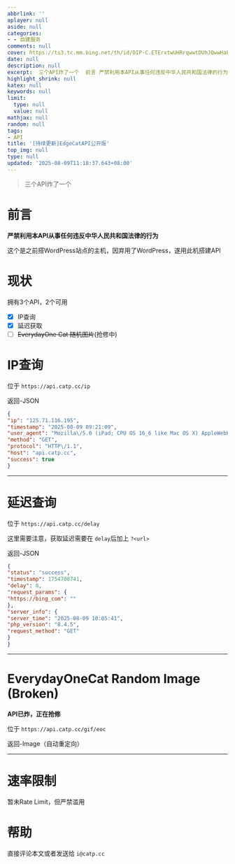 ```yaml
---
abbrlink: ''
aplayer: null
aside: null
categories:
- - 自建服务
comments: null
cover: https://ts3.tc.mm.bing.net/th/id/OIP-C.ETErxtwUHRrqwwtDUhJQwwHaEK?dpr=2&pid=ImgDetMain
date: null
description: null
excerpt:  三个API炸了一个  前言 严禁利用本API从事任何违反中华人民共和国法律的行为 这个是之前搭WordPress站点的主机，因弃用了WordPress，遂用此机搭建API 现状 拥有3个API，2个可用   IP查询  延迟获取  EverydayOne Cat 随机图片(抢修中)  IP查询 位于 https://api.catp.cc/ip 返回-JSON { &quot;ip&quot;:...
highlight_shrink: null
katex: null
keywords: null
limit:
  type: null
  value: null
mathjax: null
random: null
tags:
- API
title: '[持续更新]EdgeCatAPI公开版'
top_img: null
type: null
updated: '2025-08-09T11:18:37.643+08:00'
---
```

> 三个API炸了一个

# 前言

**严禁利用本API从事任何违反中华人民共和国法律的行为**

这个是之前搭WordPress站点的主机，因弃用了WordPress，遂用此机搭建API

# 现状

拥有3个API，2个可用

- [X] IP查询
- [X] 延迟获取
- [ ] ~~EverydayOne Cat 随机图片~~(抢修中)

# IP查询

位于 `https://api.catp.cc/ip`

返回-JSON

```JSON
{
"ip": "125.71.116.195",
"timestamp": "2025-08-09 09:21:09",
"user_agent": "Mozilla\/5.0 (iPad; CPU OS 16_6 like Mac OS X) AppleWebKit\/605.1.15 (KHTML, like Gecko) Version\/16.6 Mobile\/15E148 Safari\/604.1",
"method": "GET",
"protocol": "HTTP\/1.1",
"host": "api.catp.cc",
"success": true
}
```

---

# 延迟查询

位于 `https://api.catp.cc/delay`

这里需要注意，获取延迟需要在 `delay`后加上 `?<url>`

返回-JSON

```JSON
{
"status": "success",
"timestamp": 1754708741,
"delay": 0,
"request_params": {
"https://bing_com": ""
},
"server_info": {
"server_time": "2025-08-09 10:05:41",
"php_version": "8.4.5",
"request_method": "GET"
}
}
```

---

# EverydayOneCat Random Image (Broken)

**API已炸，正在抢修**

位于 `https://api.catp.cc/gif/eoc`

返回-Image（自动重定向）

---

# 速率限制

暂未Rate Limit，但严禁滥用

# 帮助

直接评论本文或者发送给 `i@catp.cc`
